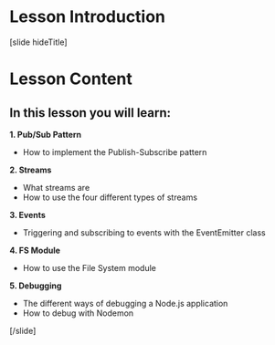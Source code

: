 # Lesson Introduction

[slide hideTitle]
# Lesson Content

## In this lesson you will learn:

**1. Pub/Sub Pattern**
- How to implement the Publish-Subscribe pattern

**2. Streams**
- What streams are
- How to use the four different types of streams

**3. Events**
- Triggering and subscribing to events with the EventEmitter class

**4. FS Module**
- How to use the File System module

**5. Debugging**
- The different ways of debugging a Node.js application
- How to debug with Nodemon

[/slide]

